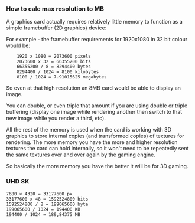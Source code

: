 ### How to calc max resolution to MB
A graphics card actually requires relatively little memory to function as a simple framebuffer (2D graphics) device:

For example - the framebuffer requirements for 1920x1080 in 32 bit colour would be:
```
    1920 x 1080 = 2073600 pixels
    2073600 x 32 = 66355200 bits
    66355200 / 8 = 8294400 bytes
    8294400 / 1024 = 8100 kilobytes
    8100 / 1024 = 7.91015625 megabytes
```
So even at that high resolution an 8MB card would be able to display an image.

You can double, or even triple that amount if you are using double or triple buffering (display one image while rendering another then switch to that new image while you render a third, etc).

All the rest of the memory is used when the card is working with 3D graphics to store internal copies (and transformed copies) of textures for rendering. The more memory you have the more and higher resolution textures the card can hold internally, so it won't need to be repeatedly sent the same textures over and over again by the gaming engine.

So basically the more memory you have the better it will be for 3D gaming.

### UHD 8K
```
7680 × 4320 = 33177600 px
33177600 x 48 = 1592524800 bits
1592524800 / 8 = 199065600 byte
199065600 / 1024 = 194400 KB
194400 / 1024 = 189,84375 MB
```
